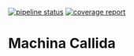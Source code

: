[![pipeline status](https://scm.cms.hu-berlin.de/callidus/machina-callida/badges/master/pipeline.svg)](https://scm.cms.hu-berlin.de/callidus/machina-callida/-/commits/master)
[![coverage report](https://scm.cms.hu-berlin.de/callidus/machina-callida/badges/master/coverage.svg)](https://scm.cms.hu-berlin.de/callidus/machina-callida/-/commits/master)
# Machina Callida
